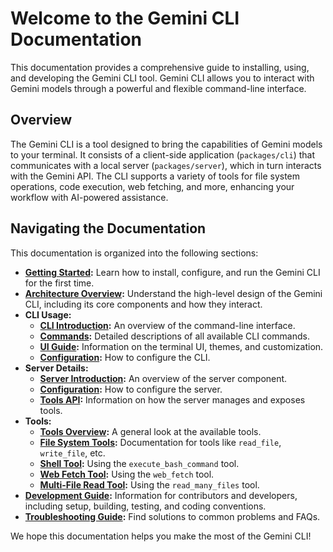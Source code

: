 # Welcome to the Gemini CLI Documentation

This documentation provides a comprehensive guide to installing, using, and developing the Gemini CLI tool. Gemini CLI allows you to interact with Gemini models through a powerful and flexible command-line interface.

## Overview

The Gemini CLI is a tool designed to bring the capabilities of Gemini models to your terminal. It consists of a client-side application (`packages/cli`) that communicates with a local server (`packages/server`), which in turn interacts with the Gemini API. The CLI supports a variety of tools for file system operations, code execution, web fetching, and more, enhancing your workflow with AI-powered assistance.

## Navigating the Documentation

This documentation is organized into the following sections:

*   **[Getting Started](./getting-started.md):** Learn how to install, configure, and run the Gemini CLI for the first time.
*   **[Architecture Overview](./architecture.md):** Understand the high-level design of the Gemini CLI, including its core components and how they interact.
*   **CLI Usage:**
    *   **[CLI Introduction](./cli/index.md):** An overview of the command-line interface.
    *   **[Commands](./cli/commands.md):** Detailed descriptions of all available CLI commands.
    *   **[UI Guide](./cli/ui-guide.md):** Information on the terminal UI, themes, and customization.
    *   **[Configuration](./cli/configuration.md):** How to configure the CLI.
*   **Server Details:**
    *   **[Server Introduction](./server/index.md):** An overview of the server component.
    *   **[Configuration](./server/configuration.md):** How to configure the server.
    *   **[Tools API](./server/tools-api.md):** Information on how the server manages and exposes tools.
*   **Tools:**
    *   **[Tools Overview](./tools/index.md):** A general look at the available tools.
    *   **[File System Tools](./tools/file-system.md):** Documentation for tools like `read_file`, `write_file`, etc.
    *   **[Shell Tool](./tools/shell.md):** Using the `execute_bash_command` tool.
    *   **[Web Fetch Tool](./tools/web.md):** Using the `web_fetch` tool.
    *   **[Multi-File Read Tool](./tools/multi-file.md):** Using the `read_many_files` tool.
*   **[Development Guide](./development.md):** Information for contributors and developers, including setup, building, testing, and coding conventions.
*   **[Troubleshooting Guide](./troubleshooting.md):** Find solutions to common problems and FAQs.

We hope this documentation helps you make the most of the Gemini CLI!
